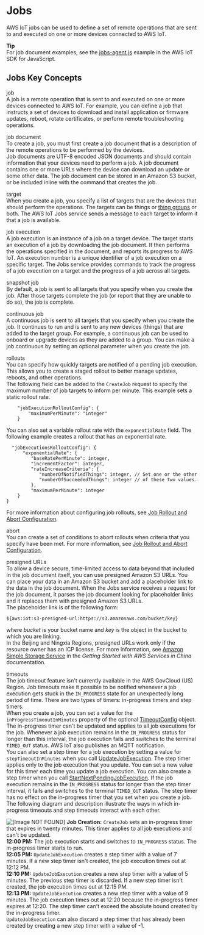 # Jobs<a name="iot-jobs"></a>

AWS IoT jobs can be used to define a set of remote operations that are sent to and executed on one or more devices connected to AWS IoT\.

**Tip**  
For job document examples, see the [jobs\-agent\.js](https://www.npmjs.com/package/aws-iot-device-sdk#jobs-agentjs) example in the AWS IoT SDK for JavaScript\.

## Jobs Key Concepts<a name="key-concepts-jobs"></a>

job  
A job is a remote operation that is sent to and executed on one or more devices connected to AWS IoT\. For example, you can define a job that instructs a set of devices to download and install application or firmware updates, reboot, rotate certificates, or perform remote troubleshooting operations\.

job document  
To create a job, you must first create a job document that is a description of the remote operations to be performed by the devices\.  
Job documents are UTF\-8 encoded JSON documents and should contain information that your devices need to perform a job\. A job document contains one or more URLs where the device can download an update or some other data\. The job document can be stored in an Amazon S3 bucket, or be included inline with the command that creates the job\.

target  
When you create a job, you specify a list of targets that are the devices that should perform the operations\. The targets can be things or [thing groups](thing-groups.md) or both\. The AWS IoT Jobs service sends a message to each target to inform it that a job is available\.

job execution  
A job execution is an instance of a job on a target device\. The target starts an execution of a job by downloading the job document\. It then performs the operations specified in the document, and reports its progress to AWS IoT\. An execution number is a unique identifier of a job execution on a specific target\. The Jobs service provides commands to track the progress of a job execution on a target and the progress of a job across all targets\.

snapshot job  
By default, a job is sent to all targets that you specify when you create the job\. After those targets complete the job \(or report that they are unable to do so\), the job is complete\.

continuous job  
A continuous job is sent to all targets that you specify when you create the job\. It continues to run and is sent to any new devices \(things\) that are added to the target group\. For example, a continuous job can be used to onboard or upgrade devices as they are added to a group\. You can make a job continuous by setting an optional parameter when you create the job\.

rollouts  
You can specify how quickly targets are notified of a pending job execution\. This allows you to create a staged rollout to better manage updates, reboots, and other operations\.  
The following field can be added to the `CreateJob` request to specify the maximum number of job targets to inform per minute\. This example sets a static rollout rate\.  

```
    "jobExecutionRolloutConfig": {
        "maximumPerMinute": "integer"
    }
```
You can also set a variable rollout rate with the `exponentialRate` field\. The following example creates a rollout that has an exponential rate\.  

```
  "jobExecutionsRolloutConfig": { 
      "exponentialRate": { 
         "baseRatePerMinute": integer,
         "incrementFactor": integer,
         "rateIncreaseCriteria": { 
            "numberOfNotifiedThings": integer, // Set one or the other
            "numberOfSucceededThings": integer // of these two values.
         },
         "maximumPerMinute": integer
    }
}
```
For more information about configuring job rollouts, see [Job Rollout and Abort Configuration](job-rollout-abort.html)\.

abort  
You can create a set of conditions to abort rollouts when criteria that you specify have been met\. For more information, see [Job Rollout and Abort Configuration](job-rollout-abort.html)\.

presigned URLs  
To allow a device secure, time\-limited access to data beyond that included in the job document itself, you can use presigned Amazon S3 URLs\. You can place your data in an Amazon S3 bucket and add a placeholder link to the data in the job document\. When the Jobs service receives a request for the job document, it parses the job document looking for placeholder links and it replaces them with presigned Amazon S3 URLs\.   
The placeholder link is of the following form:  

```
${aws:iot:s3-presigned-url:https://s3.amazonaws.com/bucket/key}
```
where *bucket* is your bucket name and *key* is the object in the bucket to which you are linking\.  
In the Beijing and Ningxia Regions, presigned URLs work only if the resource owner has an ICP license\. For more information, see [Amazon Simple Storage Service](https://docs.amazonaws.cn/en_us/aws/latest/userguide/s3.html) in the *Getting Started with AWS Services in China* documentation\.

timeouts  
The job timeout feature isn't currently available in the AWS GovCloud \(US\) Region\.
Job timeouts make it possible to be notified whenever a job execution gets stuck in the `IN_PROGRESS` state for an unexpectedly long period of time\. There are two types of timers: in\-progress timers and step timers\.  
When you create a job, you can set a value for the `inProgressTimeoutInMinutes` property of the optional [TimeoutConfig](https://docs.aws.amazon.com/iot/latest/apireference/API_TimeoutConfig.html) object\. The in\-progress timer can't be updated and applies to all job executions for the job\. Whenever a job execution remains in the `IN_PROGRESS` status for longer than this interval, the job execution fails and switches to the terminal `TIMED_OUT` status\. AWS IoT also publishes an MQTT notification\.  
You can also set a step timer for a job execution by setting a value for `stepTimeoutInMinutes` when you call [UpdateJobExecution](https://docs.aws.amazon.com/iot/latest/apireference/API_iot-jobs-data_UpdateJobExecution.html)\. The step timer applies only to the job execution that you update\. You can set a new value for this timer each time you update a job execution\. You can also create a step timer when you call [StartNextPendingJobExecution](https://docs.aws.amazon.com/iot/latest/apireference/API_iot-jobs-data_StartNextPendingJobExecution.html)\. If the job execution remains in the `IN_PROGRESS` status for longer than the step timer interval, it fails and switches to the terminal `TIMED_OUT` status\. The step timer has no effect on the in\-progress timer that you set when you create a job\.  
The following diagram and description illustrate the ways in which in\-progress timeouts and step timeouts interact with each other\.  

![\[Image NOT FOUND\]](http://docs.aws.amazon.com/iot/latest/developerguide/images/timeout-diagram.png)
**Job Creation:** `CreateJob` sets an in\-progress timer that expires in twenty minutes\. This timer applies to all job executions and can't be updated\.  
**12:00 PM:** The job execution starts and switches to `IN_PROGRESS` status\. The in\-progress timer starts to run\.  
**12:05 PM:** `UpdateJobExecution` creates a step timer with a value of 7 minutes\. If a new step timer isn't created, the job execution times out at 12:12 PM\.  
**12:10 PM:** `UpdateJobExecution` creates a new step timer with a value of 5 minutes\. The previous step timer is discarded\. If a new step timer isn't created, the job execution times out at 12:15 PM\.  
**12:13 PM:** `UpdateJobExecution` creates a new step timer with a value of 9 minutes\. The job execution times out at 12:20 because the in\-progress timer expires at 12:20\. The step timer can't exceed the absolute bound created by the in\-progress timer\.  
`UpdateJobExecution` can also discard a step timer that has already been created by creating a new step timer with a value of \-1\.